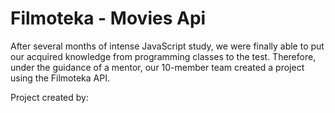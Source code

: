 # Filmoteka - Movies Api

After several months of intense JavaScript study, we were finally able to put our acquired knowledge from programming classes to the test. Therefore, under the guidance of a mentor, our 10-member team created a project using the Filmoteka API.

Project created by:
<g-emoji class="g-emoji" alias="hugs" fallback-src="https://github.githubassets.com/images/icons/emoji/unicode/1f917.png"></g-emoji> 

